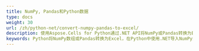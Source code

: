 ```yaml
---
title: NumPy, Pandas和Python数据
type: docs
weight: 30
url: /zh/python-net/convert-numpy-pandas-to-excel/
description: 使用Aspose.Cells for Python通过.NET API将NumPy或Pandas转换为Excel。
keywords: Python将NumPy数组或Pandas转换为Excel，在Python中使用.NET导入NumPy数组或Pandas到Excel，Python将NumPy数组或Pandas转换为xlsx，加载用于导入NumPy数组或Pandas到Excel。
---
```

